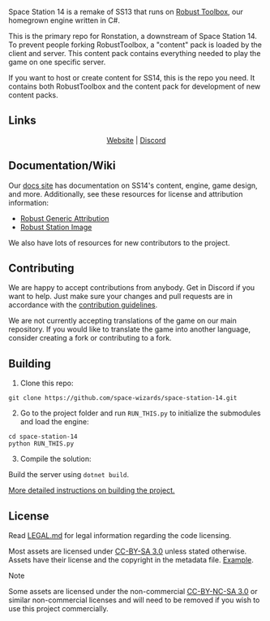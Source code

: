 Space Station 14 is a remake of SS13 that runs on [Robust Toolbox](https://github.com/space-wizards/RobustToolbox), our homegrown engine written in C#.

This is the primary repo for Ronstation, a downstream of Space Station 14. To prevent people forking RobustToolbox, a "content" pack is loaded by the client and server. This content pack contains everything needed to play the game on one specific server.

If you want to host or create content for SS14, this is the repo you need. It contains both RobustToolbox and the content pack for development of new content packs.

## Links

<div class="header" align="center">

[Website](http://ronstation.wikidot.com/) | [Discord](https://discord.gg/q9vm8tfxc9)

</div>

## Documentation/Wiki

Our [docs site](https://docs.spacestation14.com/) has documentation on SS14's content, engine, game design, and more.
Additionally, see these resources for license and attribution information:
- [Robust Generic Attribution](https://docs.spacestation14.com/en/specifications/robust-generic-attribution.html)
- [Robust Station Image](https://docs.spacestation14.com/en/specifications/robust-station-image.html)

We also have lots of resources for new contributors to the project.

## Contributing

We are happy to accept contributions from anybody. Get in Discord if you want to help.
Just make sure your changes and pull requests are in accordance with the [contribution guidelines](https://docs.spacestation14.com/en/general-development/codebase-info/pull-request-guidelines.html).

We are not currently accepting translations of the game on our main repository. If you would like to translate the game into another language, consider creating a fork or contributing to a fork.

## Building

1. Clone this repo:
```shell
git clone https://github.com/space-wizards/space-station-14.git
```
2. Go to the project folder and run `RUN_THIS.py` to initialize the submodules and load the engine:
```shell
cd space-station-14
python RUN_THIS.py
```
3. Compile the solution:

Build the server using `dotnet build`.

[More detailed instructions on building the project.](https://docs.spacestation14.com/en/general-development/setup.html)

## License

Read [LEGAL.md](/LEGAL.md) for legal information regarding the code licensing.

Most assets are licensed under [CC-BY-SA 3.0](https://creativecommons.org/licenses/by-sa/3.0/) unless stated otherwise. Assets have their license and the copyright in the metadata file. [Example](https://github.com/DeltaV-Station/Delta-v/blob/master/Resources/Textures/Objects/Tools/crowbar.rsi/meta.json).

> [!NOTE]
> Some assets are licensed under the non-commercial [CC-BY-NC-SA 3.0](https://creativecommons.org/licenses/by-nc-sa/3.0/) or similar non-commercial licenses and will need to be removed if you wish to use this project commercially.
